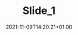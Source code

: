 ---
title: "Slide_1"
date: 2021-11-09T14:20:21+01:00
img: "images/slider1.png"
desc: "El Ministerio de Universidades presenta el Anteproyecto de Ley Orgánica del Sistema Universitario"
---